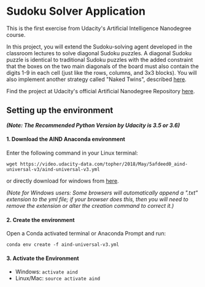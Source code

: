# Sudoku Solver Application

This is the first exercise from Udacity's Artificial Intelligence Nanodegree course.

In this project, you will extend the Sudoku-solving agent developed in the classroom lectures to solve diagonal Sudoku puzzles. A diagonal Sudoku puzzle is identical to traditional Sudoku puzzles with the added constraint that the boxes on the two main diagonals of the board must also contain the digits 1-9 in each cell (just like the rows, columns, and 3x3 blocks). You will also implement another strategy called "Naked Twins", described [here](http://www.sudokudragon.com/guidenakedtwins.htm).

Find the project at Udacity's official Artificial Nanodegree Repository [here](https://github.com/udacity/artificial-intelligence/tree/master/Projects/1_Sudoku).

## Setting up the environment

***(Note: The Recommended Python Version by Udacity is 3.5 or 3.6)***

#### 1. Download the AIND Anaconda environment

Enter the following command in your Linux terminal:
```
wget https://video.udacity-data.com/topher/2018/May/5afdeed0_aind-universal-v3/aind-universal-v3.yml
```

or directly download for windows from [here](https://video.udacity-data.com/topher/2018/May/5afdeed0_aind-universal-v3/aind-universal-v3.yml).

*(Note for Windows users: Some browsers will automatically append a ".txt" extension to the yml file; if your browser does this, then you will need to remove the extension or alter the creation command to correct it.)*

#### 2. Create the environment

Open a Conda activated terminal or Anaconda Prompt and run:

```
conda env create -f aind-universal-v3.yml
```

#### 3. Activate the Environment

- Windows: `activate aind`
- Linux/Mac: `source activate aind`
